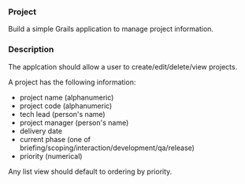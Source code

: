 ### Project

Build a simple Grails application to manage project information.


### Description

The applcation should allow a user to create/edit/delete/view projects.

A project has the following information:

- project name (alphanumeric)
- project code (alphanumeric)
- tech lead (person's name)
- project manager (person's name)
- delivery date
- current phase (one of briefing/scoping/interaction/development/qa/release)
- priority (numerical)

Any list view should default to ordering by priority.
